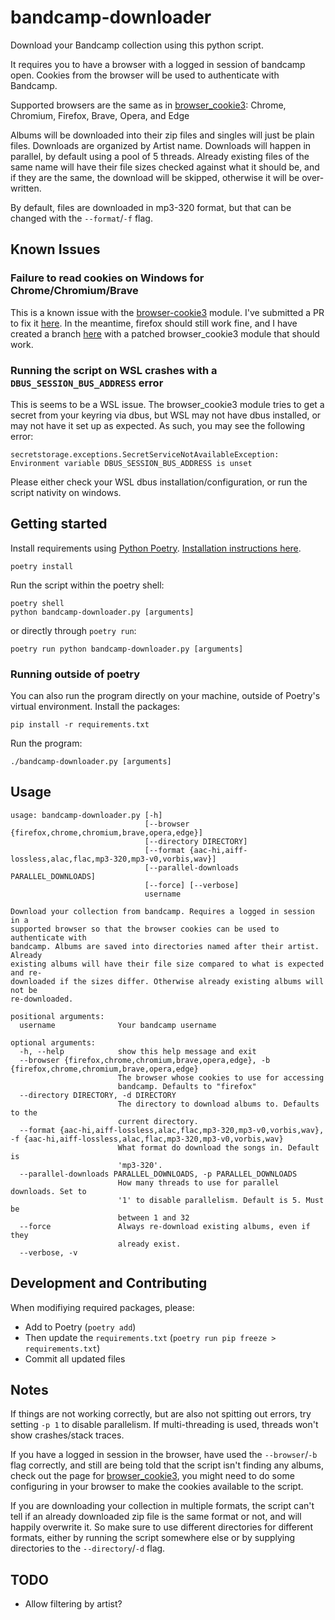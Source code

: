 # bandcamp-downloader
Download your Bandcamp collection using this python script.

It requires you to have a browser with a logged in session of bandcamp open. Cookies from the browser will be used to authenticate with Bandcamp.

Supported browsers are the same as in [browser_cookie3](https://github.com/borisbabic/browser_cookie3): Chrome, Chromium, Firefox, Brave, Opera, and Edge

Albums will be downloaded into their zip files and singles will just be plain files. Downloads are organized by Artist name. Downloads will happen in parallel, by default using a pool of 5 threads. Already existing files of the same name will have their file sizes checked against what it should be, and if they are the same, the download will be skipped, otherwise it will be over-written.

By default, files are downloaded in mp3-320 format, but that can be changed with the `--format`/`-f` flag.

## Known Issues

### Failure to read cookies on Windows for Chrome/Chromium/Brave

This is a known issue with the [browser-cookie3](https://github.com/borisbabic/browser_cookie3) module. I've submitted a PR to fix it [here](https://github.com/borisbabic/browser_cookie3/pull/122). In the meantime, firefox should still work fine, and I have created a branch [here](https://github.com/easlice/bandcamp-downloader/tree/with-local-browser-cookies3-patch) with a patched browser_cookie3 module that should work.

### Running the script on WSL crashes with a `DBUS_SESSION_BUS_ADDRESS` error

This is seems to be a WSL issue. The browser_cookie3 module  tries to get a secret from your keyring via dbus, but WSL may not have dbus installed, or may not have it set up as expected. As such, you may see the following error:

`secretstorage.exceptions.SecretServiceNotAvailableException: Environment variable DBUS_SESSION_BUS_ADDRESS is unset`

Please either check your WSL dbus installation/configuration, or run the script nativity on windows.

## Getting started

Install requirements using [Python Poetry](https://python-poetry.org/). [Installation instructions here](https://python-poetry.org/docs/#installation).

```
poetry install
```

Run the script within the poetry shell:

```
poetry shell
python bandcamp-downloader.py [arguments]
```

or directly through `poetry run`:

```
poetry run python bandcamp-downloader.py [arguments]
```

### Running outside of poetry

You can also run the program directly on your machine, outside of Poetry's virtual environment. Install the packages:

```
pip install -r requirements.txt
```

Run the program:

```
./bandcamp-downloader.py [arguments]
```

## Usage
```
usage: bandcamp-downloader.py [-h]
                              [--browser {firefox,chrome,chromium,brave,opera,edge}]
                              [--directory DIRECTORY]
                              [--format {aac-hi,aiff-lossless,alac,flac,mp3-320,mp3-v0,vorbis,wav}]
                              [--parallel-downloads PARALLEL_DOWNLOADS]
                              [--force] [--verbose]
                              username

Download your collection from bandcamp. Requires a logged in session in a
supported browser so that the browser cookies can be used to authenticate with
bandcamp. Albums are saved into directories named after their artist. Already
existing albums will have their file size compared to what is expected and re-
downloaded if the sizes differ. Otherwise already existing albums will not be
re-downloaded.

positional arguments:
  username              Your bandcamp username

optional arguments:
  -h, --help            show this help message and exit
  --browser {firefox,chrome,chromium,brave,opera,edge}, -b {firefox,chrome,chromium,brave,opera,edge}
                        The browser whose cookies to use for accessing
                        bandcamp. Defaults to "firefox"
  --directory DIRECTORY, -d DIRECTORY
                        The directory to download albums to. Defaults to the
                        current directory.
  --format {aac-hi,aiff-lossless,alac,flac,mp3-320,mp3-v0,vorbis,wav}, -f {aac-hi,aiff-lossless,alac,flac,mp3-320,mp3-v0,vorbis,wav}
                        What format do download the songs in. Default is
                        'mp3-320'.
  --parallel-downloads PARALLEL_DOWNLOADS, -p PARALLEL_DOWNLOADS
                        How many threads to use for parallel downloads. Set to
                        '1' to disable parallelism. Default is 5. Must be
                        between 1 and 32
  --force               Always re-download existing albums, even if they
                        already exist.
  --verbose, -v
```

## Development and Contributing

When modifiying required packages, please:

* Add to Poetry (`poetry add`)
* Then update the `requirements.txt` (`poetry run pip freeze > requirements.txt`)
* Commit all updated files

## Notes

If things are not working correctly, but are also not spitting out errors, try setting `-p 1` to disable parallelism. If multi-threading is used, threads won't show crashes/stack traces.

If you have a logged in session in the browser, have used the `--browser`/`-b` flag correctly, and still are being told that the script isn't finding any albums, check out the page for [browser_cookie3](https://github.com/borisbabic/browser_cookie3), you might need to do some configuring in your browser to make the cookies available to the script.

If you are downloading your collection in multiple formats, the script can't tell if an already downloaded zip file is the same format or not, and will happily overwrite it. So make sure to use different directories for different formats, either by running the script somewhere else or by supplying directories to the `--directory`/`-d` flag.

## TODO
- Allow filtering by artist?
